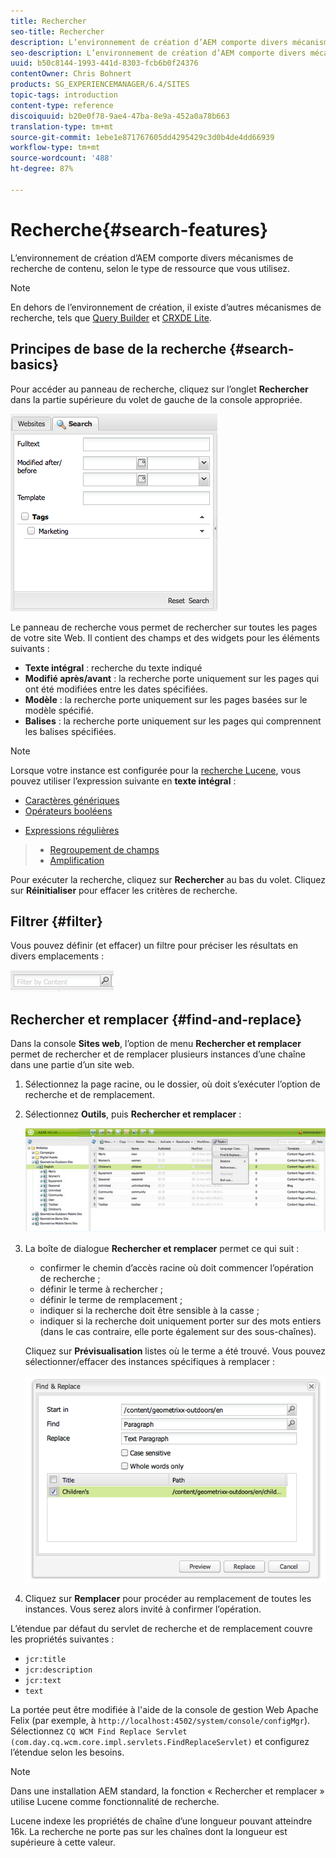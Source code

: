 ```yaml
---
title: Rechercher
seo-title: Rechercher
description: L’environnement de création d’AEM comporte divers mécanismes de recherche de contenu, selon le type de ressource que vous utilisez.
seo-description: L’environnement de création d’AEM comporte divers mécanismes de recherche de contenu, selon le type de ressource que vous utilisez.
uuid: b50c8144-1993-441d-8303-fcb6b0f24376
contentOwner: Chris Bohnert
products: SG_EXPERIENCEMANAGER/6.4/SITES
topic-tags: introduction
content-type: reference
discoiquuid: b20e0f78-9ae4-47ba-8e9a-452a0a78b663
translation-type: tm+mt
source-git-commit: 1ebe1e871767605dd4295429c3d0b4de4dd66939
workflow-type: tm+mt
source-wordcount: '488'
ht-degree: 87%

---
```



# Recherche{#search-features}

L’environnement de création d’AEM comporte divers mécanismes de recherche de contenu, selon le type de ressource que vous utilisez.

>[!NOTE]
>
>En dehors de l’environnement de création, il existe d’autres mécanismes de recherche, tels que [Query Builder](/help/sites-developing/querybuilder-api.md) et [CRXDE Lite](/help/sites-developing/developing-with-crxde-lite.md).

## Principes de base de la recherche {#search-basics}

Pour accéder au panneau de recherche, cliquez sur l’onglet **Rechercher** dans la partie supérieure du volet de gauche de la console appropriée.

![chlimage_1-140](assets/chlimage_1-140.png)

Le panneau de recherche vous permet de rechercher sur toutes les pages de votre site Web. Il contient des champs et des widgets pour les éléments suivants :

* **Texte intégral** : recherche du texte indiqué
* **Modifié après/avant** : la recherche porte uniquement sur les pages qui ont été modifiées entre les dates spécifiées.
* **Modèle** : la recherche porte uniquement sur les pages basées sur le modèle spécifié.
* **Balises** : la recherche porte uniquement sur les pages qui comprennent les balises spécifiées.

>[!NOTE]
>
>Lorsque votre instance est configurée pour la [recherche Lucene](/help/sites-deploying/queries-and-indexing.md), vous pouvez utiliser l’expression suivante en **texte intégral** :
>
>* [Caractères génériques](https://lucene.apache.org/core/5_3_1/queryparser/org/apache/lucene/queryparser/classic/package-summary.html#Wildcard_Searches) 
>* [Opérateurs booléens](https://lucene.apache.org/core/5_3_1/queryparser/org/apache/lucene/queryparser/classic/package-summary.html#Boolean_operators)  

   >
   >
* [Expressions régulières](https://lucene.apache.org/core/5_3_1/queryparser/org/apache/lucene/queryparser/classic/package-summary.html#Regexp_Searches)
>* [Regroupement de champs](https://lucene.apache.org/core/5_3_1/queryparser/org/apache/lucene/queryparser/classic/package-summary.html#Field_Grouping) 
>* [Amplification](https://lucene.apache.org/core/5_3_1/queryparser/org/apache/lucene/queryparser/classic/package-summary.html#Boosting_a_Term) 

>



Pour exécuter la recherche, cliquez sur **Rechercher** au bas du volet. Cliquez sur **Réinitialiser** pour effacer les critères de recherche.

## Filtrer {#filter}

Vous pouvez définir (et effacer) un filtre pour préciser les résultats en divers emplacements :

![chlimage_1-141](assets/chlimage_1-141.png)

## Rechercher et remplacer {#find-and-replace}

Dans la console **Sites web**, l’option de menu **Rechercher et remplacer** permet de rechercher et de remplacer plusieurs instances d’une chaîne dans une partie d’un site web.

1. Sélectionnez la page racine, ou le dossier, où doit s’exécuter l’option de recherche et de remplacement.
1. Sélectionnez **Outils**, puis **Rechercher et remplacer** :

   ![screen_shot_2012-02-15at120346pm](assets/screen_shot_2012-02-15at120346pm.png)

1. La boîte de dialogue **Rechercher et remplacer** permet ce qui suit :

   * confirmer le chemin d’accès racine où doit commencer l’opération de recherche ;
   * définir le terme à rechercher ;
   * définir le terme de remplacement ;
   * indiquer si la recherche doit être sensible à la casse ;
   * indiquer si la recherche doit uniquement porter sur des mots entiers (dans le cas contraire, elle porte également sur des sous-chaînes).

   Cliquez sur **Prévisualisation** listes où le terme a été trouvé. Vous pouvez sélectionner/effacer des instances spécifiques à remplacer :

   ![screen_shot_2012-02-15at120719pm](assets/screen_shot_2012-02-15at120719pm.png)

1. Cliquez sur **Remplacer** pour procéder au remplacement de toutes les instances. Vous serez alors invité à confirmer l’opération.

L’étendue par défaut du servlet de recherche et de remplacement couvre les propriétés suivantes :

* `jcr:title`
* `jcr:description`
* `jcr:text`
* `text`

La portée peut être modifiée à l&#39;aide de la console de gestion Web Apache Felix (par exemple, à `http://localhost:4502/system/console/configMgr`). Sélectionnez `CQ WCM Find Replace Servlet (com.day.cq.wcm.core.impl.servlets.FindReplaceServlet)` et configurez l’étendue selon les besoins.

>[!NOTE]
>
>Dans une installation AEM standard, la fonction « Rechercher et remplacer » utilise Lucene comme fonctionnalité de recherche.
>
>Lucene indexe les propriétés de chaîne d’une longueur pouvant atteindre 16k. La recherche ne porte pas sur les chaînes dont la longueur est supérieure à cette valeur.

